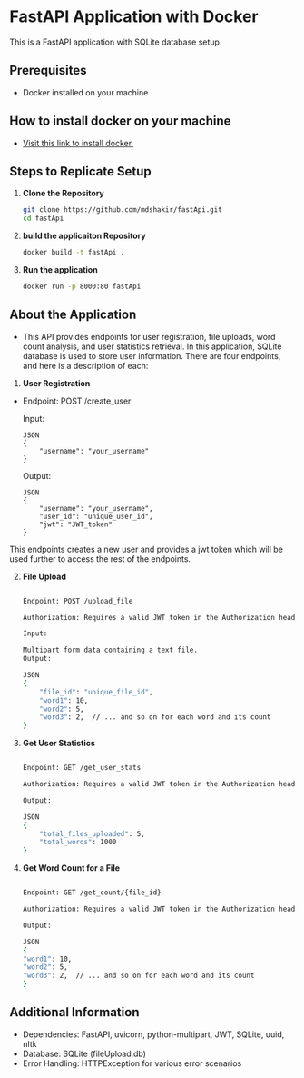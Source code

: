 # FastAPI Application with Docker

This is a FastAPI application with SQLite database setup.

## Prerequisites
- Docker installed on your machine

## How to install docker on your machine
- [Visit this link to install docker.](https://www.google.com/url?sa=t&rct=j&q=&esrc=s&source=web&cd=&cad=rja&uact=8&ved=2ahUKEwj47_Gi37GDAxXg9zgGHbebBM8QFnoECA4QAQ&url=https%3A%2F%2Fdocs.docker.com%2Fdesktop%2Finstall%2Fwindows-install%2F&usg=AOvVaw0gOH_f-GJONTgQiwOHyibD&opi=89978449)


## Steps to Replicate Setup

1. **Clone the Repository**
   ```bash
   git clone https://github.com/mdshakir/fastApi.git
   cd fastApi

2.   **build the applicaiton Repository**
     ```bash
     docker build -t fastApi .

3.   **Run the application**
     ```bash
     docker run -p 8000:80 fastApi

## About the Application

- This API provides endpoints for user registration, file uploads, word count analysis, and user statistics retrieval. In this application, SQLite database is used to store user information. There are four endpoints, and here is a description of each:

1.	**User Registration**
	
-	Endpoint: POST /create_user
	
	Input:

		JSON
		{
  			"username": "your_username"
		}

	Output:
	
		JSON
		{
  			"username": "your_username",
  			"user_id": "unique_user_id",
  			"jwt": "JWT_token"
		}

This endpoints creates a new user and provides a jwt token which will be used further to access the rest of the endpoints. 


2.	**File Upload**
	```bash

	Endpoint: POST /upload_file

	Authorization: Requires a valid JWT token in the Authorization header.

	Input:

	Multipart form data containing a text file.
	Output:

	JSON
	{
  		"file_id": "unique_file_id",
  		"word1": 10,
  		"word2": 5,
  		"word3": 2,  // ... and so on for each word and its count
	}

3. 	**Get User Statistics**
	```bash

	Endpoint: GET /get_user_stats

	Authorization: Requires a valid JWT token in the Authorization header.

	Output:

	JSON
	{
  		"total_files_uploaded": 5,
  		"total_words": 1000
	}

4.	**Get Word Count for a File**
	```bash

	Endpoint: GET /get_count/{file_id}

	Authorization: Requires a valid JWT token in the Authorization header.

	Output:

	JSON
	{
  	"word1": 10,
  	"word2": 5,
  	"word3": 2,  // ... and so on for each word and its count
	}

## 	Additional Information
-	Dependencies: FastAPI, uvicorn, python-multipart, JWT, SQLite, uuid, nltk
-	Database: SQLite (fileUpload.db)
-	Error Handling: HTTPException for various error scenarios



